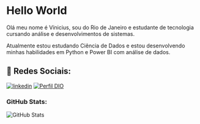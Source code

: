 # Hello World

Olá meu nome é Vínicius, sou do Rio de Janeiro e estudante de tecnologia cursando análise e desenvolvimentos de sistemas.

Atualmente estou estudando Ciência de Dados e estou desenvolvendo minhas habilidades em Python e Power BI com análise de dados.


## 🔗 Redes Sociais:

[![linkedin](https://img.shields.io/badge/linkedin-0A66C2?style=for-the-badge&logo=linkedin&logoColor=white)](https://www.linkedin.com/in/vin1cius-gu1maraes-/)
[![Perfil DIO](https://img.shields.io/badge/-Meu%20Perfil%20na%20DIO-000?style=for-the-badge)](https://web.dio.me/users/viniciusqe?tab=skills&page=1)
### GitHub Stats:
![GitHub Stats](https://github-readme-stats.vercel.app/api?username=ACEviniXD&theme=transparent&bg_color=000&border_color=000&show_icons=true&icon_color=30A3DC&title_color=E94D5F&text_color=FFFF00&hide_title=true&hide=stars)